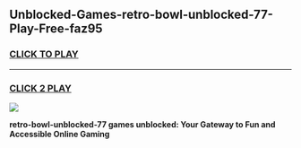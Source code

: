 
## Unblocked-Games-retro-bowl-unblocked-77-Play-Free-faz95
<h3>
<a href="https://premium76.site?title=retro-bowl-unblocked-77&ref=10A">CLICK TO PLAY</a></h3>
<hr>

<h3>
<a href="https://premium76.site?title=retro-bowl-unblocked-77&ref=10A">CLICK 2 PLAY</a>
  
</h3>

<a href="https://premium76.site?title=retro-bowl-unblocked-77&ref=10A"><img src="https://clearcache.store/games.png"></a>


**retro-bowl-unblocked-77 games unblocked: Your Gateway to Fun and Accessible Online Gaming**
